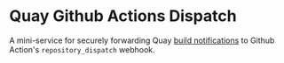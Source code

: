 # Quay Github Actions Dispatch

A mini-service for securely forwarding Quay [build notifications](https://docs.quay.io/guides/notifications.html) to Github Action's  `repository_dispatch` webhook.

 
